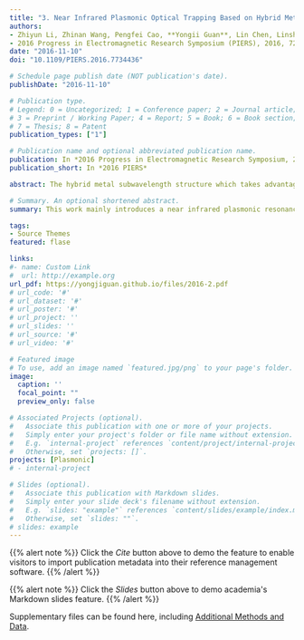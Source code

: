 ```yaml
---
title: "3. Near Infrared Plasmonic Optical Trapping Based on Hybrid Metal Nanorod (Times cited = 0)"
authors:
- Zhiyun Li, Zhinan Wang, Pengfei Cao, **Yongii Guan**, Lin Chen, Linshan Chen
- 2016 Progress in Electromagnetic Research Symposium (PIERS), 2016, 727-731
date: "2016-11-10"
doi: "10.1109/PIERS.2016.7734436"

# Schedule page publish date (NOT publication's date).
publishDate: "2016-11-10"

# Publication type.
# Legend: 0 = Uncategorized; 1 = Conference paper; 2 = Journal article;
# 3 = Preprint / Working Paper; 4 = Report; 5 = Book; 6 = Book section;
# 7 = Thesis; 8 = Patent
publication_types: ["1"]

# Publication name and optional abbreviated publication name.
publication: In *2016 Progress in Electromagnetic Research Symposium, 2016, 727-731*
publication_short: In *2016 PIERS*

abstract: The hybrid metal subwavelength structure which takes advantage of two different noble metals in their structures have become increasingly important as they can combine plasmonic dipole peaks associated with palladium (Pd) as well as silver (Ag), and thereby create additional plasmonic peaks. The additional peaks can provide a higher degree of control over the tunability of nanorods resonance and can potentially be beneficial in strong optical trapping application. With that in mind, in this paper, we introduce a near infrared plasmonic resonance (NIR) optical trapping based on hybrid nanorod pair array structure consisting of Pd and Ag metallic nanorods. The near infrared surface plasmons can be excited by using the hybrid metals subwavelength structure under the NIR wavelength. When the surface Plasmon (SP) wave impinges on the surfaces of hybrid metal injection molding (MIM), the two surface plasmon polaritons (SPPs) can be excited and propagate along the Pd and Ag surfaces. The constructive interference of these surface plasmons launched by the subwavelength hybrid structure can form an intense light field. The relationship between the incident wavelength, the distance of the Pd and Ag nanorod, and the forming intense light field are discussed in detail in order to design the optimal performance optical trapping structure for practical application. Based on Maxwell stress tensor method and numerical simulations, the maximum of optical force was calculated to be about 6.6 nN with input power 50mW. The proposed nanostructure has great potential to trap nanoparticles and may be easily integrated into a small chip because of its simple structure for lab-on-a-chip applications.

# Summary. An optional shortened abstract.
summary: This work mainly introduces a near infrared plasmonic resonance optical trapping based on hybrid nanorod pair array structure consisting of Pd and Ag metallic nanorods.

tags:
- Source Themes
featured: flase

links:
#- name: Custom Link
#  url: http://example.org
url_pdf: https://yongjiguan.github.io/files/2016-2.pdf
# url_code: '#'
# url_dataset: '#'
# url_poster: '#'
# url_project: ''
# url_slides: ''
# url_source: '#'
# url_video: '#'

# Featured image
# To use, add an image named `featured.jpg/png` to your page's folder. 
image:
  caption: ''
  focal_point: ""
  preview_only: false

# Associated Projects (optional).
#   Associate this publication with one or more of your projects.
#   Simply enter your project's folder or file name without extension.
#   E.g. `internal-project` references `content/project/internal-project/index.md`.
#   Otherwise, set `projects: []`.
projects: [Plasmonic]
# - internal-project

# Slides (optional).
#   Associate this publication with Markdown slides.
#   Simply enter your slide deck's filename without extension.
#   E.g. `slides: "example"` references `content/slides/example/index.md`.
#   Otherwise, set `slides: ""`.
# slides: example
---
```


{{% alert note %}}
Click the *Cite* button above to demo the feature to enable visitors to import publication metadata into their reference management software.
{{% /alert %}}

{{% alert note %}}
Click the *Slides* button above to demo academia's Markdown slides feature.
{{% /alert %}}

Supplementary files can be found here, including [Additional Methods and Data](https://ieeexplore.ieee.org/abstract/document/7734436?casa_token=DEZA0VNKKacAAAAA:ygV7us2FwIdU4RC--LRLE1FgfoNHNcgbhPeE3z_Z-DFoq-lr7quQWhYSQlVPT_p58_RJvMr-).

